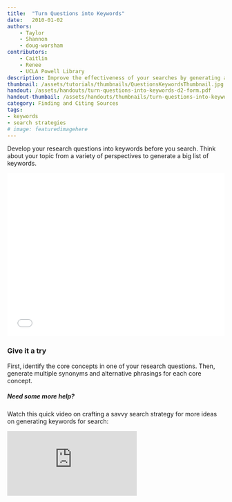 ```yaml
---
title:  "Turn Questions into Keywords"
date:   2010-01-02
authors: 
    - Taylor
    - Shannon
    - doug-worsham
contributors: 
    - Caitlin
    - Renee
    - UCLA Powell Library
description: Improve the effectiveness of your searches by generating a variety of keywords.
thumbnail: /assets/tutorials/thumbnails/QuestionsKeywordsThumbnail.jpg
handout: /assets/handouts/turn-questions-into-keywords-d2-form.pdf
handout-thumbail: /assets/handouts/thumbnails/turn-questions-into-keywords-tn.png
category: Finding and Citing Sources
tags:
- keywords
- search strategies
# image: featuredimagehere
---
```


<p >Develop your research questions into keywords before you search. Think about your topic from a variety of perspectives to generate a big list of keywords.</p>

<!--
<img class="responsive-img materialboxed" src="{{ '/assets/img/content/how-safe-is-recycled-water.png' | prepend: site.baseurl }}" alt="Multiple keywords can be generated from the research question - How safe is recycled water to drink?" data-caption="Multiple keywords can be generated from the research question - How safe is recycled water to drink?"> -->

<iframe src="{{ '/assets/embeds/' | prepend: site.baseurl }}" frameborder="0" width="100%" height="379px"></iframe>
<!-- include embed-and-share-buttons.html ? -->

<h3 class="mt-3">Give it a try</h3>

<p >First, identify the core concepts in one of your research questions. Then, generate multiple synonyms and alternative phrasings for each core concept.</p>




<div class="card">
  <div class="card-body">
    <h5 class="card-title">Need some more help?</h5>
    <p class="card-text">Watch this quick video on crafting a savvy search strategy for more ideas on generating keywords for search:</p>
  </div>
    <div class="embed-responsive embed-responsive-16by9 card-img-top">
<iframe class="embed-responsive-item" src="https://www.youtube.com/embed/bgnGGK_21sE" frameborder="0" allowfullscreen></iframe></div>
</div>

